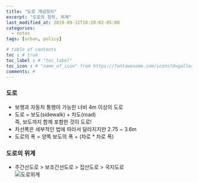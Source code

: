 ```yaml
---
title: "도로 개념정리"
excerpt: "도로의 정의, 위계"
last_modified_at: 2019-09-12T16:20:02-05:00
categories:
  - notes
tags: [urban, policy]

# table of contents
toc : # true
toc_label : # "toc_label"
toc_icon : # "name_of_icon" from https://fontawesome.com/icons?d=gallery&s=solid&m=free
comments: #
---
```


### 도로
- 보행과 자동차 통행아 가능한 너비 4m 이상의 도로
- 도로 = 보도(sidewalk) + 차도(road)    
즉, 보도까지 함께 포함한 것이 도로!  
- 차선폭은 세부적인 법에 따라서 달라지지만 2.75 ~ 3.6m
- 도로의 폭 = 양쪽 보도의 폭 + (차로 * 차로 폭)

### 도로의 위계
- 주간선도로 > 보조간선도로 > 집산도로 > 국지도로  
![도로위계](http://www.itfind.or.kr/Data2000/etri/98/RR98-KET05139/19-2.gif)
